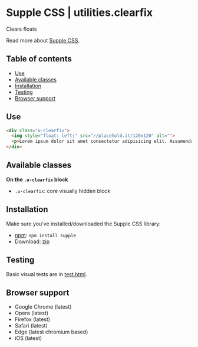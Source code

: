 # Supple CSS | utilities.clearfix

Clears floats

Read more about [Supple CSS](https://github.com/supple-css/supple).

## Table of contents

* [Use](#use)
* [Available classes](#available-classes)
* [Installation](#installation)
* [Testing](#testing)
* [Browser support](#browser-support)

## Use

```html
<div class="u-clearfix">
  <img style="float: left;" src="//placehold.it/120x120" alt="">
  <p>Lorem ipsum dolor sit amet consectetur adipisicing elit. Assumenda temporibus numquam repellendus repellat eaque illum, praesentium facere iure fugiat obcaecati? Facere, reprehenderit recusandae quae ea numquam id ut doloribus adipisci.</p>
</div>
```

## Available classes

**On the `.u-clearfix` block**

* `.u-clearfix`: core visually hidden block


## Installation
Make sure you've installed/downloaded the Supple CSS library:

* [npm](https://www.npmjs.com/package/supple): `npm install supple`
* Download: [zip](https://github.com/supple-css/supple/releases/latest)


## Testing
Basic visual tests are in [test.html](./test.html).


## Browser support

* Google Chrome (latest)
* Opera (latest)
* Firefox (latest)
* Safari (latest)
* Edge (latest chromium based)
* iOS (latest)
